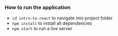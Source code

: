 ### How to run the application
- `cd intro-to-react` to navigate into project folder
- `npm install` to install all dependencies
- `npm start` to run a live server
